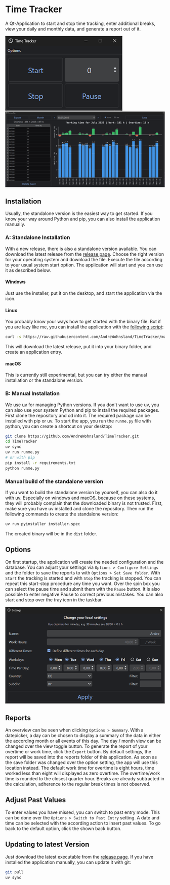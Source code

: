 # Time Tracker

A Qt-Application to start and stop time tracking, enter additional breaks, view your daily and monthly data, and generate a report out of it.

![mainwindow](./doc/mainwindow.PNG 'mainwindow')
![report](./doc/report.PNG 'report')

## Installation

Usually, the standalone version is the easiest way to get started.
If you know your way around Python and pip, you can also install the application manually.

### A: Standalone Installation

With a new release, there is also a standalone version available.
You can download the latest release from the [release page](https://github.com/AndreWohnsland/TimeTracker/releases).
Choose the right version for your operating system and download the file.
Execute the file according to your usual system start option.
The application will start and you can use it as described below.

#### Windows

Just use the installer, put it on the desktop, and start the application via the icon.

#### Linux

You probably know your ways how to get started with the binary file.
But if you are lazy like me, you can install the application with the [following script](https://github.com/AndreWohnsland/TimeTracker/blob/master/scripts/installer.sh):

```bash
curl -s https://raw.githubusercontent.com/AndreWohnsland/TimeTracker/master/scripts/installer.sh | bash
```

This will download the latest release, put it into your binary folder, and create an application entry.

#### macOS

This is currently still experimental, but you can try either the manual installation or the standalone version.

### B: Manual Installation

We use [uv](https://docs.astral.sh/uv/getting-started/installation/) for managing Python versions.
If you don't want to use uv, you can also use your system Python and pip to install the required packages.
First clone the repository and cd into it.
The required package can be installed with pip or uv.
To start the app, you run the `runme.py` file with python, you can create a shortcut on your desktop:

```bash
git clone https://github.com/AndreWohnsland/TimeTracker.git
cd TimeTracker
uv sync
uv run runme.py
# or with pip
pip install -r requirements.txt
python runme.py
```

### Manual build of the standalone version

If you want to build the standalone version by yourself, you can also do it with [uv](https://docs.astral.sh/uv/getting-started/installation/).
Especially on windows and macOS, because on these systems, they will probably complain that the downloaded binary is not trusted.
First, make sure you have uv installed and clone the repository.
Then run the following commands to create the standalone version:

```bash
uv run pyinstaller installer.spec
```

The created binary will be in the `dist` folder.

## Options

On first startup, the application will create the needed configuration and the database.
You can adjust your settings via `Options > Configure Settings` and the folder to save the reports to with `Options > Set Save folder`.
With `Start` the tracking is started and with `Stop` the tracking is stopped.
You can repeat this start-stop procedure any time you want.
Over the spin box you can select the pause time and submit them with the `Pause` button.
It is also possible to enter negative Pause to correct previous mistakes.
You can also start and stop over the tray icon in the taskbar.

![settings](./doc/options.PNG 'settings')

## Reports

An overview can be seen when clicking `Options > Summary`.
With a datepicker, a day can be chosen to display a summary of the data in either the according month or all events of this day.
The day / month view can be changed over the view toggle button.
To generate the report of your overtime or work time, click the `Export` button.
By default settings, the report will be saved into the reports folder of this application.
As soon as the save folder was changed over the option setting, the app will use this location instead.
The default work time for overtime is eight hours, time worked less than eight will displayed as zero overtime.
The overtime/work time is rounded to the closest quarter hour.
Breaks are already subtracted in the calculation, adherence to the regular break times is not observed.

## Adjust Past Values

To enter values you have missed, you can switch to past entry mode.
This can be done over the `Options > Switch to Past Entry` setting.
A date and time can be selected with the according action to insert past values.
To go back to the default option, click the shown back button.

## Updating to latest Version

Just download the latest executable from the [release page](https://github.com/AndreWohnsland/TimeTracker/releases).
If you have installed the application manually, you can update it with git:

```bash
git pull
uv sync
```
